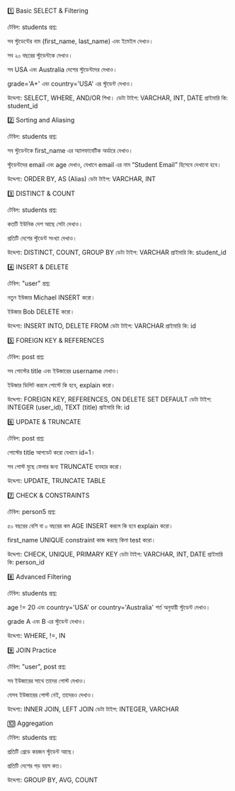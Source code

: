 1️⃣ Basic SELECT & Filtering

টেবিল: students
প্রশ্ন:

সব স্টুডেন্টের নাম (first_name, last_name) এবং ইমেইল দেখাও।

সব ২০ বছরের স্টুডেন্টকে দেখাও।

সব USA এবং Australia দেশের স্টুডেন্টদের দেখাও।

grade='A+' এবং country='USA' এর স্টুডেন্ট দেখাও।

উদ্দেশ্য: SELECT, WHERE, AND/OR শিখা।
ডেটা টাইপ: VARCHAR, INT, DATE
প্রাইমারি কি: student_id

2️⃣ Sorting and Aliasing

টেবিল: students
প্রশ্ন:

সব স্টুডেন্টকে first_name এর অ্যালফাবেটিক অর্ডারে দেখাও।

স্টুডেন্টদের email এবং age দেখাও, যেখানে email এর নাম “Student Email” হিসেবে দেখানো হবে।

উদ্দেশ্য: ORDER BY, AS (Alias)
ডেটা টাইপ: VARCHAR, INT

3️⃣ DISTINCT & COUNT

টেবিল: students
প্রশ্ন:

কতটি ইউনিক দেশ আছে সেটা দেখাও।

প্রতিটি দেশের স্টুডেন্ট সংখ্যা দেখাও।

উদ্দেশ্য: DISTINCT, COUNT, GROUP BY
ডেটা টাইপ: VARCHAR
প্রাইমারি কি: student_id

4️⃣ INSERT & DELETE

টেবিল: "user"
প্রশ্ন:

নতুন ইউজার Michael INSERT করো।

ইউজার Bob DELETE করো।

উদ্দেশ্য: INSERT INTO, DELETE FROM
ডেটা টাইপ: VARCHAR
প্রাইমারি কি: id

5️⃣ FOREIGN KEY & REFERENCES

টেবিল: post
প্রশ্ন:

সব পোস্টের title এবং ইউজারের username দেখাও।

ইউজার ডিলিট করলে পোস্টে কি হবে, explain করো।

উদ্দেশ্য: FOREIGN KEY, REFERENCES, ON DELETE SET DEFAULT
ডেটা টাইপ: INTEGER (user_id), TEXT (title)
প্রাইমারি কি: id

6️⃣ UPDATE & TRUNCATE

টেবিল: post
প্রশ্ন:

পোস্টের title আপডেট করো যেখানে id=1।

সব পোস্ট মুছে ফেলার জন্য TRUNCATE ব্যবহার করো।

উদ্দেশ্য: UPDATE, TRUNCATE TABLE

7️⃣ CHECK & CONSTRAINTS

টেবিল: person5
প্রশ্ন:

৫০ বছরের বেশি বা ০ বছরের কম AGE INSERT করলে কি হবে explain করো।

first_name UNIQUE constraint কাজ করছে কিনা test করো।

উদ্দেশ্য: CHECK, UNIQUE, PRIMARY KEY
ডেটা টাইপ: VARCHAR, INT, DATE
প্রাইমারি কি: person_id

8️⃣ Advanced Filtering

টেবিল: students
প্রশ্ন:

age != 20 এবং country='USA' or country='Australia' শর্ত অনুযায়ী স্টুডেন্ট দেখাও।

grade A এবং B এর স্টুডেন্ট দেখাও।

উদ্দেশ্য: WHERE, !=, IN

9️⃣ JOIN Practice

টেবিল: "user", post
প্রশ্ন:

সব ইউজারের সাথে তাদের পোস্ট দেখাও।

যেসব ইউজারের পোস্ট নেই, তাদেরও দেখাও।

উদ্দেশ্য: INNER JOIN, LEFT JOIN
ডেটা টাইপ: INTEGER, VARCHAR

🔟 Aggregation

টেবিল: students
প্রশ্ন:

প্রতিটি গ্রেডে কয়জন স্টুডেন্ট আছে।

প্রতিটি দেশের গড় বয়স কত।

উদ্দেশ্য: GROUP BY, AVG, COUNT